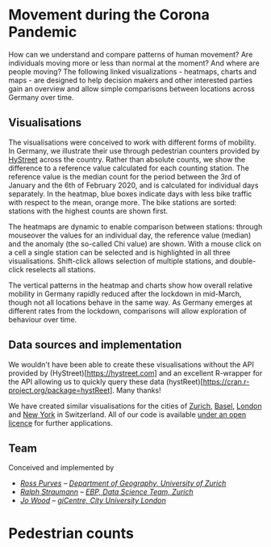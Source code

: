 <!-- Scripts to link to the Vega/Vega-Lite runtime -->
<script src="https://cdn.jsdelivr.net/npm/vega@5"></script>
<script src="https://cdn.jsdelivr.net/npm/vega-lite@4"></script>
<script src="https://cdn.jsdelivr.net/npm/vega-embed@6"></script>

# Movement during the Corona Pandemic

How can we understand and compare patterns of human movement? Are individuals moving more or less than normal at the moment? And where are people moving? The following linked visualizations - heatmaps, charts and maps - are designed to help decision makers and other interested parties gain an overview and allow simple comparisons between locations across Germany over time.

## Visualisations

The visualisations were conceived to work with different forms of mobility. In Germany, we illustrate their use through pedestrian counters provided by [HyStreet](https://hystreet.com) across the country. Rather than absolute counts, we show the difference to a reference value calculated for each counting station. The reference value is the median count for the period between the 3rd of January and the 6th of February 2020, and is calculated for individual days separately. In the heatmap, blue boxes indicate days with less bike traffic with respect to the mean, orange more. The bike stations are sorted: stations with the highest counts are shown first.

The heatmaps are dynamic to enable comparison between stations: through mouseover the values for an individual day, the reference value (median) and the anomaly (the so-called Chi value) are shown. With a mouse click on a cell a single station can be selected and is highlighted in all three visualisations. Shift-click allows selection of multiple stations, and double-click reselects all stations.

The vertical patterns in the heatmap and charts show how overall relative mobility in Germany rapidly reduced after the lockdown in mid-March, though not all locations behave in the same way. As Germany emerges at different rates from the lockdown, comparisons will allow exploration of behaviour over time.

## Data sources and implementation
We wouldn't have been able to create these visualisations without the API provided by (HyStreet)[https://hystreet.com] and an excellent R-wrapper for the API allowing us to quickly query these data (hystReet)[https://cran.r-project.org/package=hystReet]. Many thanks!

We have created similar visualisations for the cities of [Zurich]((https://jwolondon.github.io/mobv/docs/zurich/)), [Basel](https://jwolondon.github.io/mobv/docs/basel/), [London](https://jwolondon.github.io/mobv/docs/london/) and [New York](https://jwolondon.github.io/mobv/docs/newyork) in Switzerland. All of our code is available [under an open licence](https://github.com/jwoLondon/mobv/blob/master/LICENSE) for further applications.

## Team
Conceived and implemented by

- _[Ross Purves](https://twitter.com/GCUZH) – [Department of Geography, University of Zurich](https://www.geo.uzh.ch/~rsp/)_
- _[Ralph Straumann](https://twitter.com/rastrau) – [EBP, Data Science Team, Zurich](https://www.ebp.ch)_
- _[Jo Wood](https://twitter.com/jwolondon) – [giCentre, City University London](https://www.gicentre.net/jwo)_

# Pedestrian counts

<div class="wide" id="visLinkedFoot"></div>

<script src="js/germanyVisSpecs.js"></script>

